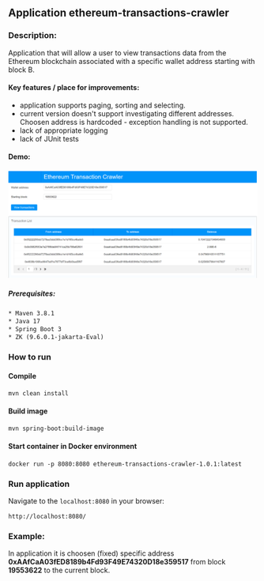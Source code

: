 ## Application ethereum-transactions-crawler

### Description:
Application that will allow a user to view transactions
data from the Ethereum blockchain associated with a specific
wallet address starting with block B.

#### Key features / place for improvements:
* application supports paging, sorting and selecting.
* current version doesn't support investigating different
  addresses. Choosen address is hardcoded - exception handling is not supported.
* lack of appropriate logging
* lack of JUnit tests

#### Demo:
![index page](index.png)

##### **Prerequisites**:
```
* Maven 3.8.1
* Java 17
* Spring Boot 3
* ZK (9.6.0.1-jakarta-Eval)
```

### How to run
#### Compile
```
mvn clean install
```

#### Build image
```
mvn spring-boot:build-image
```

#### Start container in Docker environment
```
docker run -p 8080:8080 ethereum-transactions-crawler-1.0.1:latest
```

### Run application
Navigate to the `localhost:8080` in your browser:
```
http://localhost:8080/
```

### Example:
In application it is choosen (fixed) specific address <b>0xAAfCaA03fED8189b4Fd93F49E74320D18e359517</b> from block <b>19553622</b> to the current block.